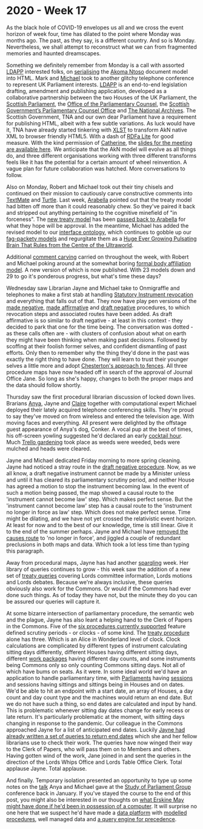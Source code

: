 # 2020 - Week 17

As the black hole of COVID-19 envelopes us all and we cross the event horizon of week four, time has dilated to the point where Monday was months ago. The past, as they say, is a different country. And so is Monday. Nevertheless, we shall attempt to reconstruct what we can from fragmented memories and haunted dreamscapes.

Something we definitely remember from Monday is a call with assorted [LDAPP](http://www.legislation.gov.uk/projects/drafting-tool) interested folks, on [serialising](https://en.wikipedia.org/wiki/Serialization) the [Akoma Ntoso](http://www.akomantoso.org/) document model into HTML. Mark and [Michael](https://twitter.com/fantasticlife) took to another glitchy telephone conference to represent UK Parliament interests. [LDAPP](http://www.legislation.gov.uk/projects/drafting-tool) is an end-to-end legislation drafting, amendment and publishing application, developed as a collaborative partnership between the two Houses of the UK Parliament, the [Scottish Parliament](https://www.parliament.scot/), the [Office of the Parliamentary Counsel](https://www.gov.uk/government/organisations/office-of-the-parliamentary-counsel/about), the [Scottish Government’s Parliamentary Counsel Office](https://www.gov.scot/about/how-government-is-run/directorates/parliamentary-counsel-office/) and [The National Archives](https://www.nationalarchives.gov.uk/). The Scottish Government, TNA and our own dear Parliament have a requirement for publishing HTML, albeit with a few subtle variations. As luck would have it, TNA have already started tinkering with [XLST](https://en.wikipedia.org/wiki/XSLT) to transform AkN native XML to browser friendly HTML5. With a dash of [RDFa Lite](https://www.w3.org/TR/rdfa-lite/) for good measure. With the kind permission of [Catherine](https://twitter.com/CathTabone), the [slides for the meeting are available here](https://docs.google.com/presentation/d/1CV9tcQcbeiVktufq5If3FL-xfoXjxbRBfOG7iFFa-Fc/edit). We anticipate that the AkN model will evolve as all things do, and three different organisations working with three different transforms feels like it has the potential for a certain amount of wheel reinvention. A vague plan for future collaboration was hatched. More conversations to follow.

Also on Monday, Robert and Michael took out their tiny chisels and continued on their mission to cautiously carve constructive comments into [TextMate](https://en.wikipedia.org/wiki/TextMate) and [Turtle](https://en.wikipedia.org/wiki/Turtle_(syntax)). Last week, [Arabella](https://twitter.com/Arabella_Law) pointed out that the treaty model had bitten off more than it could reasonably chew. So they've paired it back and stripped out anything pertaining to the cognitive minefield  of "in forceness". The [new treaty model](https://ukparliament.github.io/ontologies/treaty/treaty-ontology.html) has been [passed back to Arabella](https://trello.com/c/bsrYW8AR/106-complete-treaty-ontology-rewrite) for what they hope will be approval. In the meantime, Michael has added the revised model to our [interface ontology](https://ukparliament.github.io/ontologies/interface/interface.html), which continues to gobble up our [fag-packety models](http://smethur.st/posts/176135865) and regurgitate them as a [Huge Ever Growing Pulsating Brain That Rules from the Centre of the Ultraworld](https://api.parliament.uk/webvowl/#opts=sidebar=0;doc=0;mode_compact=true;mode_colorExt=false;#iri=https://ukparliament.github.io/ontologies/interface/interface.ttl).

Additional [comment carving](https://trello.com/c/fHL7DD9Q/103-comment-blitz-interface-classes) carried on throughout the week, with Robert and Michael poking around at the somewhat boring [formal body affiliation model](https://ukparliament.github.io/ontologies/formal-body-affiliation/formal-body-affiliation-ontology.html). A new version of which is now published. With 23 models down and 29 to go it's ponderous progress, but what's time these days?

Wednesday saw Librarian Jayne and Michael take to Onmigraffle and telephones to make a first stab at handling [Statutory Instrument revocation](https://trello.com/c/KWbc8Etq/75-revoked-sis-committee-consideration) and everything that falls out of that. They now have play pen versions of the [made negative](https://github.com/ukparliament/ontologies/blob/master/procedure/flowcharts/sis/play-pen/made-negative.pdf), [made affirmative](https://github.com/ukparliament/ontologies/blob/master/procedure/flowcharts/sis/play-pen/made-affirmative.pdf) and [draft negative](https://github.com/ukparliament/ontologies/blob/master/procedure/flowcharts/sis/play-pen/draft-negative.pdf) procedures, to which revocation steps and associated routes have been added. As draft affirmative is so similar to draft negative - at least in this context - they decided to park that one for the time being. The conversation was dotted - as these calls often are - with clusters of confusion about what on earth they might have been thinking when making past decisions. Followed by scoffing at their foolish former selves, and confident dismantling of past efforts. Only then to remember why the thing they'd done in the past was exactly the right thing to have done. They will learn to trust their younger selves a little more and adopt [Chesterton's approach to fences](https://en.wikipedia.org/wiki/G._K._Chesterton#Chesterton's_fence). All three procedure maps have now headed off in search of the approval of Journal Office Jane. So long as she's happy, changes to both the proper maps and the data should follow shortly.

Thursday saw the first procedural librarian discussion of locked down lives. Brarians [Anya](https://twitter.com/bitten_), Jayne and [Claire](https://twitter.com/tinysprite) together with computational expert Michael deployed their lately acquired telephone conferencing skills. They're proud to say they've moved on from wireless and entered the television age. With moving faces and everything. All present were delighted by the offstage guest appearance of Anya's dog, Conker. A vocal pup at the best of times, his off-screen yowling suggested he'd declared an early [cocktail hour](https://twitter.com/bitten_/status/1251182952228282370). Much [Trello gardening](https://trello.com/b/HRIwjNQD/parliament-procedure) took place as weeds were weeded, beds were mulched and heads were cleared. 

Jayne and Michael dedicated Friday morning to more spring cleaning. Jayne had noticed a stray route in the [draft negative procedure](https://ukparliament.github.io/ontologies/procedure/flowcharts/sis/draft-negative.pdf). Now, as we all know, a draft negative instrument cannot be made by a Minister unless and until it has cleared its parliamentary scrutiny period, and neither House has agreed a motion to stop the instrument becoming law. In the event of such a motion being passed, the map showed a causal route to the 'instrument cannot become law' step. Which makes perfect sense. But the 'instrument cannot become law' step has a causal route to the 'instrument no longer in force as law' step. Which does not make perfect sense. Time might be dilating, and we have not yet crossed the relativistic event horizon. At least for now and to the best of our knowledge, time is still linear. Give it to the end of the summer perhaps. Jayne and Michael have [removed the causes route](https://trello.com/c/DHoajcVl/109-draft-negative-no-longer-in-force) to 'no longer in force', and jiggled a couple of redundant preclusions in both maps and data. Which took a lot less time than typing this paragraph.

Away from procedural maps, Jayne has had another [sparqling](https://en.wikipedia.org/wiki/SPARQL) week. Her library of queries continues to grow - this week saw the addition of a new set of [treaty queries](https://ukparliament.github.io/ontologies/procedure/meta/queries/treaties/) covering Lords committee information, Lords motions and Lords debates. Because we're always inclusive, these queries obviously also work for the Commons. Or would if the Commons had ever done such things. As of today they have not, but the minute they do you can be assured our queries will capture it.

At some bizarre intersection of parliamentary procedure, the semantic web and the plague, Jayne has also leant a helping hand to the Clerk of Papers in the Commons. Five of the [six procedures currently supported](https://ukparliament.github.io/ontologies/procedure/procedure-ontology.html#maps) feature defined scrutiny periods - or clocks - of some kind. The [treaty procedure](https://ukparliament.github.io/ontologies/procedure/flowcharts/crag-treaties/crag-treaties.pdf) alone has three. Which is an Alice in Wonderland level of clock. Clock calculations are complicated by different types of instrument calculating sitting days differently, different Houses having different sitting days, different [work packages](https://ukparliament.github.io/ontologies/procedure/procedure-ontology.html#d4e259) having different day counts, and some instruments being Commons only so only counting Commons sitting days. Not all of which have bums on seats. As it were. In some ideal world we'd have an application to handle parliamentary time, with [Parliaments](https://ukparliament.github.io/ontologies/time-period/time-period-ontology.html#d4e91) having [sessions](https://ukparliament.github.io/ontologies/time-period/time-period-ontology.html#d4e144) and sessions having sittings and sittings being in Houses and on dates. We'd be able to hit an endpoint with a start date, an array of Houses, a day count and day count type and the machines would return an end date. But we do not have such a thing, so end dates are calculated and input by hand. This is problematic whenever sitting day dates change for early recess or late return. It's particularly problematic at the moment, with sitting days changing in response to the pandemic. Our colleague in the Commons approached Jayne for a list of anticipated end dates. Luckily [Jayne had already written a set of queries to return end dates](https://ukparliament.github.io/ontologies/procedure/meta/queries/#queries-for-currentness) which she and her fellow librarians use to check their work. The queries have now winged their way to the Clerk of Papers, who will pass them on to Members and others. Having gotten wind of the work, Jane joined in and sent the queries in the direction of the Lords Whips Office and Lords Table Office Clerk. Total applause Jayne. Total applause.

And finally. Temporary isolation presented an opportunity to type up some notes on the [talk](https://www.slideshare.net/UKParliData/what-would-erskine-may-do) Anya and Michael gave at the [Study of Parliament Group](http://www.studyofparliament.org.uk/) conference back in January. If you've stayed the course to the end of this post, you might also be interested in our thoughts on [what Erskine May might have done if he'd been in possession of a computer](http://smethur.st/posts/176135870). It will surprise no one here that we suspect he'd have made a [data platform](https://api.parliament.uk/) with [modelled procedures](https://ukparliament.github.io/ontologies/procedure/procedure-ontology.html), well managed data and [a query engine for precedence](https://ukparliament.github.io/ontologies/procedure/meta/queries/). 